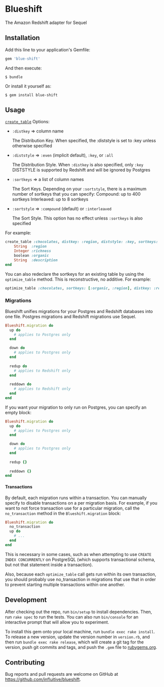 # Blueshift


The Amazon Redshift adapter for Sequel

## Installation

Add this line to your application's Gemfile:

```ruby
gem 'blue-shift'
```

And then execute:

    $ bundle

Or install it yourself as:

    $ gem install blue-shift

## Usage

[`create_table`](http://sequel.jeremyevans.net/rdoc/classes/Sequel/Database.html#method-i-create_table) Options:

- `:distkey` => column name

    The Distribution Key. When specified, the :diststyle is set to :key unless otherwise specified

- `:diststyle` => `:even` (implicit default), `:key`, or `:all`

    The Distribution Style. When `:distkey` is also specified, only `:key` DISTSTYLE is supported by Redshift and will be ignored by Postgres

- `:sortkeys` => a list of column names

    The Sort Keys. Depending on your `:sortstyle`, there is a maximum number of sortkeys that you can specify:
      Compound: up to 400 sortkeys
      Interleaved: up to 8 sortkeys
    
- `:sortstyle` => `:compound` (default) or `:interleaved`

    The Sort Style. This option has no effect unless `:sortkeys` is also specified
        
For example:

```ruby
create_table :chocolates, distkey: :region, diststyle: :key, sortkeys: [:richness, :organic], sortstyle: :interleaved do
    String  :region
    Integer :richness
    boolean :organic
    String  :description
end
```

You can also redeclare the sortkeys for an existing table by using the `optimize_table` method. This is reconstructive, no additive. For example:

```ruby
optimize_table :chocolates, sortkeys: [:organic, :region], distkey: :region 
```


### Migrations

Blueshift unifies migrations for your Postgres and Redshift databases into one file. Postgres migrations and Redshift migrations use Sequel.

```ruby
Blueshift.migration do
  up do
    # applies to Postgres only
  end

  down do
    # applies to Postgres only
  end
  
  redup do
    # applies to Redshift only
  end
  
  reddown do
    # applies to Redshift only
  end
end
```

If you want your migration to only run on Postgres, you can specify an empty block:

```ruby
Blueshift.migration do
  up do
    # applies to Postgres only
  end

  down do
    # applies to Postgres only
  end
  
  redup {}
  
  reddown {}
end
```

#### Transactions

By default, each migration runs within a transaction.
You can manually specify to disable transactions on a per migration basis. For example, if you want to not force
transaction use for a particular migration, call the `no_transaction` method in the `Blueshift.migration` block:

```ruby
Blueshift.migration do
  no_transaction
  up do
    # ...
  end
end
```

This is necessary in some cases, such as when attempting to use `CREATE INDEX CONCURRENTLY`
on PostgreSQL (which supports transactional schema, but not that statement inside a transaction).

Also, because each `optimize_table` call gets run within its own transaction, you should probably
use no_transaction in migrations that use that in order to prevent starting multiple transactions
within one another.
       
## Development

After checking out the repo, run `bin/setup` to install dependencies. Then, run `rake spec` to run the tests. You can also run `bin/console` for an interactive prompt that will allow you to experiment.

To install this gem onto your local machine, run `bundle exec rake install`. To release a new version, update the version number in `version.rb`, and then run `bundle exec rake release`, which will create a git tag for the version, push git commits and tags, and push the `.gem` file to [rubygems.org](https://rubygems.org).

## Contributing

Bug reports and pull requests are welcome on GitHub at https://github.com/influitive/blueshift.

